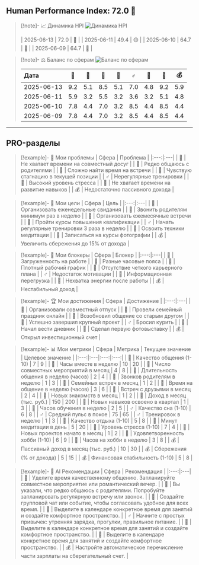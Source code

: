 ## Human Performance Index: 72.0 🔵

> [!note]- 📈 Динамика HPI
> ![Динамика HPI](../../reports_final/images/2025-06-13_trend.png)
> 
> | 2025-06-13 | 72.0 | 🔵 |
> | 2025-06-11 | 49.4 | 🟡 |
> | 2025-06-10 | 64.7 | 🔵 |
> | 2025-06-09 | 64.7 | 🔵 |

> [!note]- ⚖️ Баланс по сферам
> ![Баланс по сферам](../../reports_final/images/2025-06-13_radar.png)
> 
> | Дата | 💖 | 🏡 | 🤝 | 💼 | ♂️ | 🧠 | 🎨 | 💰 |
> |:---|:---:|:---:|:---:|:---:|:---:|:---:|:---:|:---:|
> | 2025-06-13 | 9.2 | 5.1 | 8.5 | 5.1 | 7.0 | 4.8 | 9.2 | 5.9 |
> | 2025-06-11 | 5.9 | 3.2 | 5.5 | 3.2 | 3.6 | 3.2 | 5.1 | 4.8 |
> | 2025-06-10 | 7.8 | 4.4 | 7.0 | 3.2 | 8.5 | 4.4 | 8.5 | 4.4 |
> | 2025-06-09 | 7.8 | 4.4 | 7.0 | 3.2 | 8.5 | 4.4 | 8.5 | 4.4 |

---

## PRO-разделы

> [!example]- 🔴 Мои проблемы
> | Сфера | Проблема |
> |:---:|:---|
> | 💖 | Не хватает времени на совместный досуг |
> | 🏡 | Редко общаюсь с родителями |
> | 🤝 | Сложно найти время на встречи |
> | 💼 | Чувствую стагнацию в текущей позиции |
> | ♂️ | Нерегулярные тренировки |
> | 🧠 | Высокий уровень стресса |
> | 🎨 | Не хватает времени на развитие навыков |
> | 💰 | Недостаточно пассивного дохода |

> [!example]- 🎯 Мои цели
> | Сфера | Цель |
> |:---:|:---|
> | 💖 | Организовать еженедельные свидания |
> | 🏡 | Звонить родителям минимум раз в неделю |
> | 🤝 | Организовать ежемесячные встречи |
> | 💼 | Пройти курсы повышения квалификации |
> | ♂️ | Начать регулярные тренировки 3 раза в неделю |
> | 🧠 | Освоить техники медитации |
> | 🎨 | Записаться на курсы фотографии |
> | 💰 | Увеличить сбережения до 15% от дохода |

> [!example]- 🚧 Мои блокеры
> | Сфера | Блокер |
> |:---:|:---|
> | 💖 | Загруженность на работе |
> | 🏡 | Разные часовые пояса |
> | 🤝 | Плотный рабочий график |
> | 💼 | Отсутствие четкого карьерного плана |
> | ♂️ | Недостаток мотивации |
> | 🧠 | Информационная перегрузка |
> | 🎨 | Нехватка энергии после работы |
> | 💰 | Нестабильный доход |

> [!example]- 🏆 Мои достижения
> | Сфера | Достижение |
> |:---:|:---|
> | 💖 | Организовали совместный отпуск |
> | 🏡 | Провели семейный праздник онлайн |
> | 🤝 | Возобновил общение со старым другом |
> | 💼 | Успешно завершил крупный проект |
> | ♂️ | Бросил курить |
> | 🧠 | Начал вести дневник |
> | 🎨 | Сделал первую фотовыставку |
> | 💰 | Открыл инвестиционный счет |

> [!example]- 📊 Мои метрики
> | Сфера | Метрика | Текущее значение | Целевое значение |
> |:---:|:---|:---:|:---:|
> | 💖 | Качество общения (1-10) | 7 | 9 |
> | 💖 | Часы вместе в неделю | 10 | 20 |
> | 💖 | Число совместных мероприятий в месяц | 4 | 8 |
> | 🏡 | Длительность общения в неделю (часов) | 2 | 4 |
> | 🏡 | Звонков родителям в неделю | 1 | 3 |
> | 🏡 | Семейных встреч в месяц | 1 | 2 |
> | 🤝 | Время на общение в неделю (часов) | 3 | 6 |
> | 🤝 | Встреч с друзьями в месяц | 2 | 4 |
> | 🤝 | Новых знакомств в месяц | 1 | 2 |
> | 💼 | Доход в месяц (тыс. руб.) | 150 | 200 |
> | 💼 | Новых навыков освоено в квартал | 1 | 3 |
> | 💼 | Часов обучения в неделю | 2 | 5 |
> | ♂️ | Качество сна (1-10) | 6 | 8 |
> | ♂️ | Средний пульс в покое | 75 | 65 |
> | ♂️ | Тренировок в неделю | 1 | 3 |
> | 🧠 | Качество отдыха (1-10) | 5 | 8 |
> | 🧠 | Минут медитации в день | 5 | 20 |
> | 🧠 | Уровень стресса (1-10) | 7 | 4 |
> | 🎨 | Новых проектов начато в месяц | 1 | 2 |
> | 🎨 | Удовлетворенность хобби (1-10) | 6 | 9 |
> | 🎨 | Часов на хобби в неделю | 3 | 8 |
> | 💰 | Пассивный доход в месяц (тыс. руб.) | 10 | 30 |
> | 💰 | Сбережения (% от дохода) | 5 | 15 |
> | 💰 | Финансовая стабильность (1-10) | 5 | 8 |

> [!example]- 🤖 AI Рекомендации
> | Сфера | Рекомендация |
> |:---:|:---|
> | 💖 | Уделите время качественному общению. Запланируйте совместное мероприятие или романтический вечер. |
> | 🏡 | Вы указали, что редко общаюсь с родителями. Попробуйте запланировать регулярную встречу или звонок. |
> | 🤝 | Создайте групповой чат или событие, чтобы согласовать удобное для всех время. |
> | 💼 | Выделите в календаре конкретное время для занятий и создайте комфортное пространство. |
> | ♂️ | Начните с простых привычек: утренняя зарядка, прогулки, правильное питание. |
> | 🧠 | Выделите в календаре конкретное время для занятий и создайте комфортное пространство. |
> | 🎨 | Выделите в календаре конкретное время для занятий и создайте комфортное пространство. |
> | 💰 | Настройте автоматическое перечисление части зарплаты на сберегательный счет. |